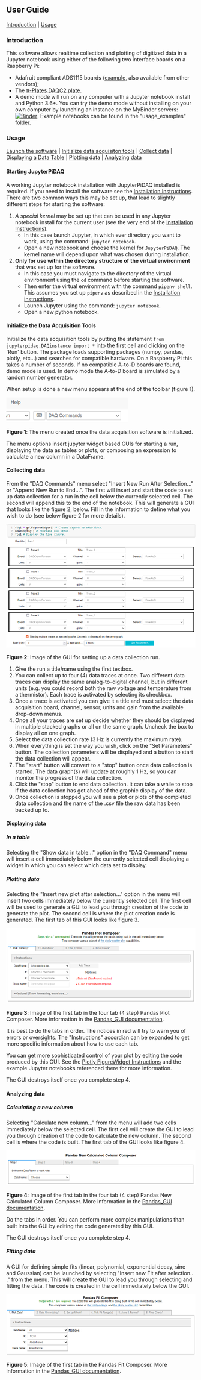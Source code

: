 ## User Guide

[Introduction](#introduction) | 
[Usage](#usage)

### Introduction

 This software allows realtime collection and plotting of 
digitized data in  a Jupyter notebook using either of the following two
interface boards on a Raspberry Pi:
* Adafruit compliant ADS1115 boards 
([example](https://www.amazon.com/KNACRO-4-Channel-Raspberry-ADS1115-Channel/dp/B07149WH7P),
also available from other vendors);
* The [&pi;-Plates DAQC2 plate](https://pi-plates.com/daqc2r1/). 
* A demo mode will run on any computer with a Jupyter notebook install and
Python 3.6+. You can try the demo mode without installing on your own 
  computer by launching an instance on the MyBinder servers:
[![Binder](https://mybinder.org/badge_logo.svg)](https://mybinder.org/v2/gh/JupyterPhysSciLab/JupyterPiDAQ.git/HEAD?urlpath=/tree/usage_examples/).
 Example notebooks can be found in the "usage_examples" folder.

### Usage

[Launch the software](#starting-jupyterpidaq) | 
[Initialize data acquisiton tools](#initialize-the-data-acquisition-tools) | 
[Collect data](#collecting-data) |
[Displaying a Data Table](#in-a-table) | 
[Plotting data](#plotting-data) | 
[Analyzing data](#analyzing-data) 

#### Starting JupyterPiDAQ

A working Jupyter notebook installation with JupyterPiDAQ installed is
required. If you need to install the software see the [Installation 
Instructions](https://jupyterphysscilab.github.io/JupyterPiDAQ/jupyterpidaq.html#installation). There are two common ways this may be set 
up, that lead to slightly different steps for starting the software:
1. *A special kernel* may be set up that can be used in any Jupyter notebook 
   install for the current user (see the very end of the
   [Installation Instructions](https://jupyterphysscilab.github.io/JupyterPiDAQ/jupyterpidaq.html#installation)). 
   * In this case launch
   Jupyter, in which ever directory you want to work, using the 
   command: `jupyter notebook`.
   * Open a new notebook and choose the kernel 
   for `JupyterPiDAQ`. The kernel name will depend upon what was chosen 
   during installation.
2. **Only for use within the directory structure of the virtual environment** 
   that was set up for the software. 
   * In this case you must navigate to the 
   directory of the virtual environment using the `cd` command before 
   starting the software.
   * Then enter the virtual environment with the command `pipenv shell`. 
       This assumes you set up `pipenv` as described in the 
       [Installation instructions](https://jupyterphysscilab.github.io/JupyterPiDAQ/jupyterpidaq.html#installation).
   * Launch Jupyter using the command: `jupyter notebook`.
   * Open a new python notebook.

#### Initialize the Data Acquisition Tools

Initialize the data acquisition tools by putting the statement `from 
jupyterpidaq.DAQinstance import *` into the first cell and clicking on the 
'Run' button. The package loads supporting packages (numpy, pandas, plotly,
etc...) and searches for compatible hardware. On a Raspberry Pi this takes a
number of seconds. If no compatible A-to-D boards are found, demo mode is used.
In demo mode the A-to-D board is simulated by a random number generator.

When setup is done a new menu appears at the end of the toolbar (figure 1).

![DAQ Menu](DAQmenu.png)

**Figure 1**: The menu created once the data acquisition software is 
initialized.

The menu options insert jupyter widget based GUIs for starting a run,
displaying the data as tables or plots, or composing an expression to calculate
a new column in a DataFrame.

#### Collecting data

From the "DAQ Commands" menu select "Insert New Run After Selection..." or 
"Append New Run to End...". The first will insert and start the code to set up 
data collection for a run in the cell below the currently selected cell. 
The second will append this to the end of the notebook. This will generate 
a GUI that looks like the figure 2, below. Fill in the information to define 
what you wish to do (see below figure 2 for more details).

![New Run Figure](newrun.png)

**Figure 2**: Image of the GUI for setting up a data collection run.
1. Give the run a title/name using the first textbox.
2. You can collect up to four (4) data traces at once. Two different data 
   traces can display the same analog-to-digital channel, but in different 
   units (e.g. you could record both the raw voltage and temperature from a 
   thermistor). Each trace is activated by selecting its checkbox.
3. Once a trace is activated you can give it a title and must select: the 
   data acquisition board, channel, sensor, units and gain from the 
   available drop-down menus.
4. Once all your traces are set up decide whether they should be displayed in 
   multiple stacked graphs or all on the same graph. Uncheck the box to 
   display all on one graph.
5. Select the data collection rate (3 Hz is currently the maximum rate).
6. When everything is set the way you wish, click on the "Set Parameters" 
   button. The collection parameters will be displayed and a button to 
   start the data collection will appear.
7. The "start" button will convert to a "stop" button once data collection 
   is started. The data graph(s) will update at roughly 1 Hz, so you can 
   monitor the progress of the data collection.
8. Click the "stop" button to end data collection. It can take 
   a while to stop if the data collection has got ahead of the graphic 
   display of the data.
9. Once collection is stopped you will see a plot or plots of the completed 
   data collection and the name of the .csv file the raw data has been 
   backed up to.

#### Displaying data

##### In a table

Selecting the "Show data in table..." option in the "DAQ Command" menu will 
insert a cell immediately below the currently selected cell displaying a 
widget in which you can select which data set to display.

##### Plotting data

Selecting the "Insert new plot after selection..." option in the menu will
insert two cells immediately below the currently selected cell. The first cell
will be used to generate a GUI to lead you through creation of the code to
generate the plot. The second cell is where the plot creation code is 
generated. The first tab of this GUI looks like figure 3.

![Plot GUI](plot_GUI.png)

**Figure 3**: Image of the first tab in the four tab (4 step) Pandas Plot 
Composer. More information in the [Pandas_GUI
documentation](https://jupyterphysscilab.github.io/jupyter_Pandas_GUI/).

It is best to do the tabs in order. The notices in red will try to 
warn you of errors or oversights. The "Instructions" accordian can be 
expanded to get more specific information about how to use each tab.

You can get more sophisticated control of 
your plot by editing the code produced by this GUI. See the [Plotly 
FigureWidget Instructions](https://plotly.com/python/figurewidget/) and the 
example Jupyter notebooks referenced there for more information.

The GUI destroys itself once you complete step 4.

#### Analyzing data

##### Calculating a new column

Selecting "Calculate new column..." from the menu will add two cells
immediately below the selected cell. The first cell will create the GUI to
lead you through creation of the code to calculate the new column. The second
cell is where the code is built. The first tab of the GUI looks like figure 4.

![New Column GUI](new_col_GUI.png)

**Figure 4**: Image of the first tab in the four tab (4 step) Pandas New 
Calculated Column Composer. More information in the [Pandas_GUI
documentation](https://jupyterphysscilab.github.io/jupyter_Pandas_GUI/).

Do the tabs in order. You can perform more complex manipulations than built 
into the GUI by editing the code generated by this GUI.

The GUI destroys itself once you complete step 4.

##### Fitting data

A GUI for defining simple fits (linear, polynomial, exponential decay, sine 
and Gaussian) can be launched by selecting "Insert new Fit after selection..
." from the menu. This will create the GUI to lead you through selecting 
and fitting the data. The code is created in the cell immediately below the 
GUI.

![Fit Pandas GUI](fit_gaussian_tab1.png)

**Figure 5**: Image of the first tab in the Pandas Fit Composer.
More information in the [Pandas_GUI
documentation](https://jupyterphysscilab.github.io/jupyter_Pandas_GUI/).